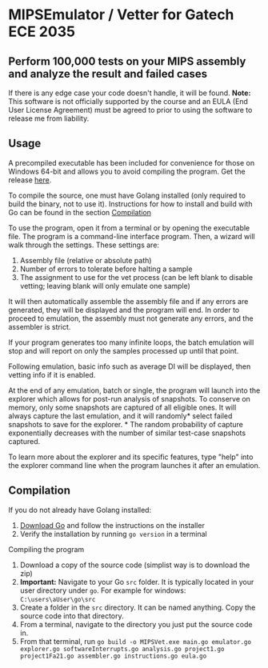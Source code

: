 # MIPSEmulator / Vetter for Gatech ECE 2035

## Perform 100,000 tests on your MIPS assembly and analyze the result and failed cases

If there is any edge case your code doesn't handle, it will be found.
**Note:** This software is not officially supported by the course and an EULA (End User License Agreement) must be agreed to prior to using the software to release me from liability.

## Usage

A precompiled executable has been included for convenience for those on Windows 64-bit and allows you to avoid compiling the program. Get the release [here](https://github.com/danielcbailey/MIPSEmulator/releases/tag/v1.2).

To compile the source, one must have Golang installed (only required to build the binary, not to use it). Instructions for how to install and build with Go can be found in the section [Compilation](https://github.com/danielcbailey/MIPSEmulator/tree/main#compilation)

To use the program, open it from a terminal or by opening the executable file. The program is a command-line interface program.
Then, a wizard will walk through the settings. These settings are:
1. Assembly file (relative or absolute path)
2. Number of errors to tolerate before halting a sample
3. The assignment to use for the vet process (can be left blank to disable vetting; leaving blank will only emulate one sample)

It will then automatically assemble the assembly file and if any errors are generated, they will be displayed and the program will end.
In order to proceed to emulation, the assembly must not generate any errors, and the assembler is strict.

If your program generates too many infinite loops, the batch emulation will stop and will report on only the samples processed up until that point.

Following emulation, basic info such as average DI will be displayed, then vetting info if it is enabled.

At the end of any emulation, batch or single, the program will launch into the explorer which allows for post-run analysis of snapshots.
To conserve on memory, only some snapshots are captured of all eligible ones. It will always capture the last emulation, and it will randomly\* select failed snapshots to save for the explorer.
\* The random probability of capture exponentially decreases with the number of similar test-case snapshots captured.

To learn more about the explorer and its specific features, type "help" into the explorer command line when the program launches it after an emulation.

## Compilation

If you do not already have Golang installed:

1. [Download Go](https://golang.org/dl/) and follow the instructions on the installer
2. Verify the installation by running `go version` in a terminal

Compiling the program

1. Download a copy of the source code (simplist way is to download the zip)
2. **Important:** Navigate to your Go `src` folder. It is typically located in your user directory under `go`. For example for windows: `C:\users\aUser\go\src`
3. Create a folder in the `src` directory. It can be named anything. Copy the source code into that directory.
4. From a terminal, navigate to the directory you just put the source code in.
5. From that terminal, run `go build -o MIPSVet.exe main.go emulator.go explorer.go softwareInterrupts.go analysis.go project1.go project1Fa21.go assembler.go instructions.go eula.go`
